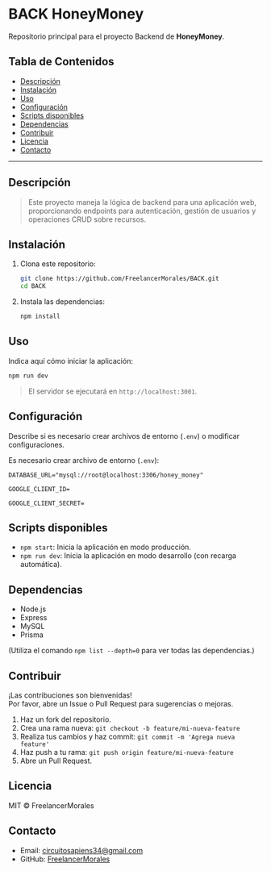 # BACK HoneyMoney

Repositorio principal para el proyecto Backend de **HoneyMoney**.

## Tabla de Contenidos

- [Descripción](#descripción)
- [Instalación](#instalación)
- [Uso](#uso)
- [Configuración](#configuración)
- [Scripts disponibles](#scripts-disponibles)
- [Dependencias](#dependencias)
- [Contribuir](#contribuir)
- [Licencia](#licencia)
- [Contacto](#contacto)

---

## Descripción

> Este proyecto maneja la lógica de backend para una aplicación web, proporcionando endpoints para autenticación, gestión de usuarios y operaciones CRUD sobre recursos.

## Instalación

1. Clona este repositorio:
   ```bash
   git clone https://github.com/FreelancerMorales/BACK.git
   cd BACK
   ```
2. Instala las dependencias:
   ```bash
   npm install
   ```

## Uso

Indica aquí cómo iniciar la aplicación:

```bash
npm run dev
```

> El servidor se ejecutará en `http://localhost:3001`.

## Configuración

Describe si es necesario crear archivos de entorno (`.env`) o modificar configuraciones.

Es necesario crear archivo de entorno (`.env`):
```
DATABASE_URL="mysql://root@localhost:3306/honey_money"

GOOGLE_CLIENT_ID=

GOOGLE_CLIENT_SECRET=
```

## Scripts disponibles

- `npm start`: Inicia la aplicación en modo producción.
- `npm run dev`: Inicia la aplicación en modo desarrollo (con recarga automática).

## Dependencias

- Node.js
- Express
- MySQL
- Prisma

(Utiliza el comando `npm list --depth=0` para ver todas las dependencias.)

## Contribuir

¡Las contribuciones son bienvenidas!  
Por favor, abre un Issue o Pull Request para sugerencias o mejoras.

1. Haz un fork del repositorio.
2. Crea una rama nueva: `git checkout -b feature/mi-nueva-feature`
3. Realiza tus cambios y haz commit: `git commit -m 'Agrega nueva feature'`
4. Haz push a tu rama: `git push origin feature/mi-nueva-feature`
5. Abre un Pull Request.

## Licencia

MIT © FreelancerMorales

## Contacto

- Email: circuitosapiens34@gmail.com
- GitHub: [FreelancerMorales](https://github.com/FreelancerMorales)
